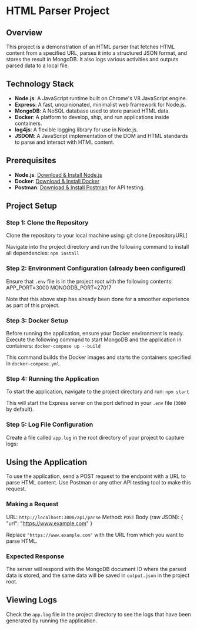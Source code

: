 # HTML Parser Project

## Overview
This project is a demonstration of an HTML parser that fetches HTML content from a specified URL, parses it into a structured JSON format, and stores the result in MongoDB. It also logs various activities and outputs parsed data to a local file.

## Technology Stack
- **Node.js**: A JavaScript runtime built on Chrome's V8 JavaScript engine.
- **Express**: A fast, unopinionated, minimalist web framework for Node.js.
- **MongoDB**: A NoSQL database used to store parsed HTML data.
- **Docker**: A platform to develop, ship, and run applications inside containers.
- **log4js**: A flexible logging library for use in Node.js.
- **JSDOM**: A JavaScript implementation of the DOM and HTML standards to parse and interact with HTML content.

## Prerequisites
- **Node.js**: [Download & Install Node.js](https://nodejs.org/en/download/)
- **Docker**: [Download & Install Docker](https://www.docker.com/products/docker-desktop)
- **Postman**: [Download & Install Postman](https://www.postman.com/downloads/) for API testing.

## Project Setup

### Step 1: Clone the Repository
Clone the repository to your local machine using:
git clone [repositoryURL]

Navigate into the project directory and run the following command to install all dependencies:
`npm install`

### Step 2: Environment Configuration (already been configured)
Ensure that `.env` file is in the project root with the following contents:
APP_PORT=3000
MONGODB_PORT=27017

Note that this above step has already been done for a smoother experience as part of this project. 

### Step 3: Docker Setup
Before running the application, ensure your Docker environment is ready. Execute the following command to start MongoDB and the application in containers:
`docker-compose up --build`

This command builds the Docker images and starts the containers specified in `docker-compose.yml`.

### Step 4: Running the Application
To start the application, navigate to the project directory and run:
`npm start`

This will start the Express server on the port defined in your `.env` file (`3000` by default).

### Step 5: Log File Configuration
Create a file called `app.log` in the root directory of your project to capture logs:

## Using the Application
To use the application, send a POST request to the endpoint with a URL to parse HTML content. Use Postman or any other API testing tool to make this request.

### Making a Request
URL: `http://localhost:3000/api/parse`
Method: `POST`
Body (raw JSON):
{
"url": "https://www.example.com"
}

Replace `"https://www.example.com"` with the URL from which you want to parse HTML.

### Expected Response
The server will respond with the MongoDB document ID where the parsed data is stored, and the same data will be saved in `output.json` in the project root.

## Viewing Logs
Check the `app.log` file in the project directory to see the logs that have been generated by running the application.
